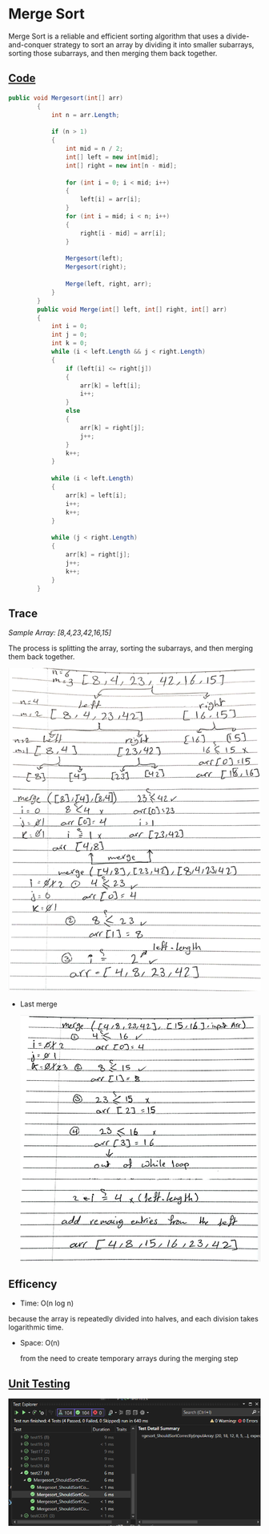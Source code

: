 # Merge Sort

Merge Sort is a reliable and efficient sorting algorithm that uses a divide-and-conquer strategy to sort an array by dividing it into smaller subarrays, sorting those subarrays, and then merging them back together.

## [Code](../data-structures-and-algorithms/Sorting/CC27.cs)

```csharp
public void Mergesort(int[] arr)
        {
            int n = arr.Length;

            if (n > 1)
            {
                int mid = n / 2;
                int[] left = new int[mid];
                int[] right = new int[n - mid];

                for (int i = 0; i < mid; i++)
                {
                    left[i] = arr[i];
                }
                for (int i = mid; i < n; i++)
                {
                    right[i - mid] = arr[i];
                }

                Mergesort(left);
                Mergesort(right);

                Merge(left, right, arr);
            }
        }
        public void Merge(int[] left, int[] right, int[] arr)
        {
            int i = 0;
            int j = 0;
            int k = 0;
            while (i < left.Length && j < right.Length)
            {
                if (left[i] <= right[j])
                {
                    arr[k] = left[i];
                    i++;
                }
                else
                {
                    arr[k] = right[j];
                    j++;
                }
                k++;
            }

            while (i < left.Length)
            {
                arr[k] = left[i];
                i++;
                k++;
            }

            while (j < right.Length)
            {
                arr[k] = right[j];
                j++;
                k++;
            }
        }
```

## Trace

*Sample Array: [8,4,23,42,16,15]*

The process is splitting the array, sorting the subarrays, and then merging them back together. 	

![p1](../assets/CC27a.png)

- Last merge 

    ![p2](../assets/CC27b.png)

## Efficency

- Time: O(n log n)

because the array is repeatedly divided into halves, and each division takes logarithmic time. 
- Space: O(n)
 

    from the need to create temporary arrays during the merging step
## [Unit Testing](../CodeChallengesTests/test27.cs)


![test](../assets/test27.png)


